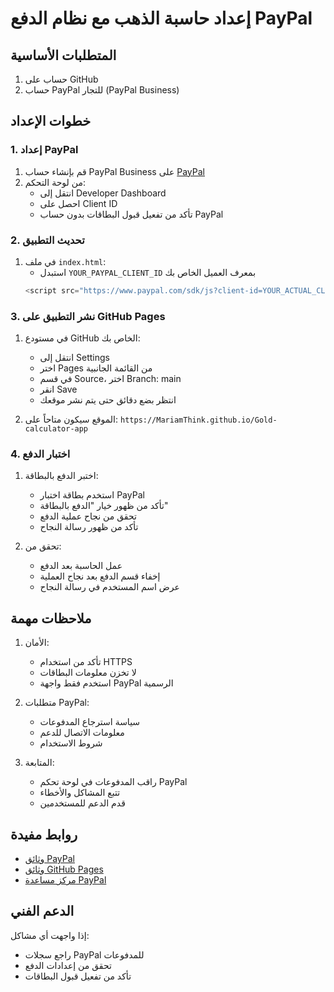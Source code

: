 # إعداد حاسبة الذهب مع نظام الدفع PayPal

## المتطلبات الأساسية
1. حساب على GitHub
2. حساب PayPal للتجار (PayPal Business)

## خطوات الإعداد

### 1. إعداد PayPal
1. قم بإنشاء حساب PayPal Business على [PayPal](https://www.paypal.com/ae/business)
2. من لوحة التحكم:
   - انتقل إلى Developer Dashboard
   - احصل على Client ID
   - تأكد من تفعيل قبول البطاقات بدون حساب PayPal

### 2. تحديث التطبيق
1. في ملف `index.html`:
   - استبدل `YOUR_PAYPAL_CLIENT_ID` بمعرف العميل الخاص بك
   ```javascript
   <script src="https://www.paypal.com/sdk/js?client-id=YOUR_ACTUAL_CLIENT_ID&currency=AED"></script>
   ```

### 3. نشر التطبيق على GitHub Pages

1. في مستودع GitHub الخاص بك:
   - انتقل إلى Settings
   - اختر Pages من القائمة الجانبية
   - في قسم Source، اختر Branch: main
   - انقر Save
   - انتظر بضع دقائق حتى يتم نشر موقعك

2. الموقع سيكون متاحاً على:
   `https://MariamThink.github.io/Gold-calculator-app`

### 4. اختبار الدفع

1. اختبر الدفع بالبطاقة:
   - استخدم بطاقة اختبار PayPal
   - تأكد من ظهور خيار "الدفع بالبطاقة"
   - تحقق من نجاح عملية الدفع
   - تأكد من ظهور رسالة النجاح

2. تحقق من:
   - عمل الحاسبة بعد الدفع
   - إخفاء قسم الدفع بعد نجاح العملية
   - عرض اسم المستخدم في رسالة النجاح

## ملاحظات مهمة

1. الأمان:
   - تأكد من استخدام HTTPS
   - لا تخزن معلومات البطاقات
   - استخدم فقط واجهة PayPal الرسمية

2. متطلبات PayPal:
   - سياسة استرجاع المدفوعات
   - معلومات الاتصال للدعم
   - شروط الاستخدام

3. المتابعة:
   - راقب المدفوعات في لوحة تحكم PayPal
   - تتبع المشاكل والأخطاء
   - قدم الدعم للمستخدمين

## روابط مفيدة
- [وثائق PayPal](https://developer.paypal.com/docs)
- [وثائق GitHub Pages](https://docs.github.com/pages)
- [مركز مساعدة PayPal](https://www.paypal.com/ae/smarthelp/home)

## الدعم الفني
إذا واجهت أي مشاكل:
- راجع سجلات PayPal للمدفوعات
- تحقق من إعدادات الدفع
- تأكد من تفعيل قبول البطاقات
